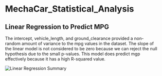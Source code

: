 # MechaCar_Statistical_Analysis

## Linear Regression to Predict MPG
The intercept, vehicle_length, and ground_clearance provided a non-random amount of variance to the mpg values in the dataset.
The slope of the linear model is not considered to be zero because we can reject the null hypothesis due to the small p-values.
This model does predict mgp effectively because it has a high R-squared value.

![Linear Regression Summary](C:/Users/Brandon/Bootcamp/R_Analysis/"Deliv1.PNG")

